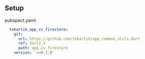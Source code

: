 ## Setup

pubspect.yaml:

```yaml
  tekartik_app_cv_firestore:
    git:
      url: https://github.com/tekartik/app_common_utils.dart
      ref: dart2_3
      path: app_cv_firestore
    version: '>=0.1.0'
```